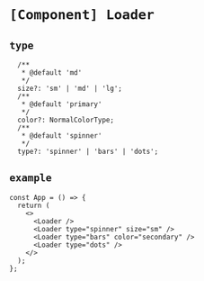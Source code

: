 # `[Component] Loader`

## `type`

```tsx
  /**
   * @default 'md'
   */
  size?: 'sm' | 'md' | 'lg';
  /**
   * @default 'primary'
   */
  color?: NormalColorType;
  /**
   * @default 'spinner'
   */
  type?: 'spinner' | 'bars' | 'dots';
```

## `example`

```tsx
const App = () => {
  return (
    <>
      <Loader />
      <Loader type="spinner" size="sm" />
      <Loader type="bars" color="secondary" />
      <Loader type="dots" />
    </>
  );
};
```

